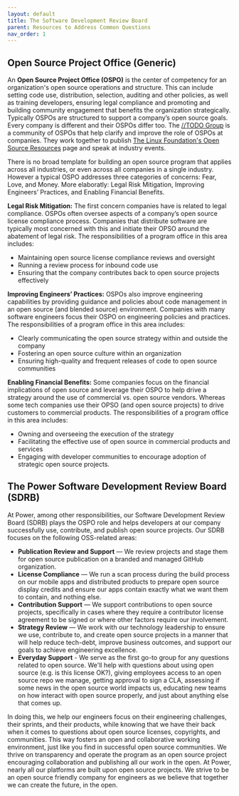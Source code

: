 ```yaml
---
layout: default
title: The Software Development Review Board
parent: Resources to Address Common Questions
nav_order: 1
---
```


## Open Source Project Office (Generic)

An **Open Source Project Office (OSPO)** is the center of competency for an organization's open source operations and structure. This can include setting code use, distribution, selection, auditing and other policies, as well as training developers, ensuring legal compliance and promoting and building community engagement that benefits the organization strategically. Typically OSPOs are structured to support a company’s open source goals. Every company is different and their OSPOs differ too. The [//TODO Group](https://todogroup.org/) is a community of OSPOs that help clarify and improve the role of OSPOs at companies. They work together to publish [The Linux Foundation's Open Source Resources](https://www.linuxfoundation.org/resources/open-source-guides) page and speak at industry events.

There is no broad template for building an open source program that applies across all industries, or even across all companies in a single industry. However a typical OSPO addresses three categories of concerns: Fear, Love, and Money. More elaboratly: Legal Risk Mitigation, Improving Engineers’ Practices, and Enabling Financial Benefits.

**Legal Risk Mitigation:** The first concern companies have is related to legal compliance. OSPOs often oversee aspects of a company’s open source license compliance process. Companies that distribute software are typically most concerned with this and initiate their OPSO around the abatement of legal risk.
The responsibilities of a program office in this area includes:
* Maintaining open source license compliance reviews and oversight
* Running a review process for inbound code use
* Ensuring that the company contributes back to open source projects effectively

**Improving Engineers’ Practices:** OSPOs also improve engineering capabilities by providing guidance and policies about code management in an open source (and blended source) environment. Companies with many software engineers focus their OSPO on engineering policies and practices.
The responsibilities of a program office in this area includes:
* Clearly communicating the open source strategy within and outside the company
* Fostering an open source culture within an organization
* Ensuring high-quality and frequent releases of code to open source communities

**Enabling Financial Benefits:** Some companies focus on the financial implications of open source and leverage their OSPO to help drive a strategy around the use of commercial vs. open source vendors. Whereas some tech companies use their OPSO (and open source projects) to drive customers to commercial products.
The responsibilities of a program office in this area includes:
* Owning and overseeing the execution of the strategy
* Facilitating the effective use of open source in commercial products and services
* Engaging with developer communities to encourage adoption of strategic open source projects.

## The Power Software Development Review Board (SDRB)

At Power, among other responsibilities, our Software Development Review Board (SDRB) plays the OSPO role and helps developers at our company successfully use, contribute, and publish open source projects. Our SDRB focuses on the following OSS-related areas:

* **Publication Review and Support** — We review projects and stage them for open source publication on a branded and managed GitHub organization.
* **License Compliance** — We run a scan process during the build process on our mobile apps and distributed products to prepare open source display credits and ensure our apps contain exactly what we want them to contain, and nothing else.
* **Contribution Support** — We support contributions to open source projects, specifically in cases where they require a contributor license agreement to be signed or where other factors require our involvement.
* **Strategy Review** — We work with our technology leadership to ensure we use, contribute to, and create open source projects in a manner that will help reduce tech-debt, improve business outcomes, and support our goals to achieve engineering excellence.
* **Everyday Support** - We serve as the first go-to group for any questions related to open source. We'll help with questions about using open source (e.g. is this license OK?), giving employees access to an open source repo we manage, getting approval to sign a CLA, assessing if some news in the open source world impacts us, educating new teams on how interact with open source properly, and just about anything else that comes up.

In doing this, we help our engineers focus on their engineering challenges, their sprints, and their products, while knowing that we have their back when it comes to questions about open source licenses, copyrights, and communities. This way fosters an open and collaborative working environment, just like you find in successful open source communities. We thrive on transparency and operate the program as an open source project encouraging collaboration and publishing all our work in the open. At Power, nearly all our platforms are built upon open source projects. We strive to be an open source friendly company for engineers as we believe that together we can create the future, in the open.
